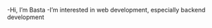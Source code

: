 -Hi, I’m Basta
-I’m interested in web development, especially backend development 


<!---
BastaSoran/BastaSoran is a ✨ special ✨ repository because its `README.md` (this file) appears on your GitHub profile.
You can click the Preview link to take a look at your changes.
--->
